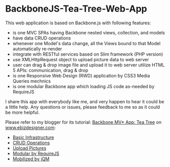 BackboneJS-Tea-Tree-Web-App
===========================

This web application is based on Backbone.js with following features:

- is one MVC SPAs having Backbone nested views, collection, and models
- have data CRUD operations
- whenever one Model's data change, all the Views bound to that Model automatically re-render 
- integrate with RESTful services based on Slim framework (PHP version)
- use XMLHttpRequest object to upload picture data to web server
- user can drag & drop image file and upload it to web server utilize HTML 5 APIs: communication, drag & drop
- is one Responsive Web Design (RWD) application by CSS3 Media Queries mechnics
- is one modular Backbone app which loading JS code as-needed by RequireJS

I share this app with everybody like me, and very happen to hear it could be a little help. 
Any questions or issues, please feedback to me so as it could be more helpful.

Please refer to my blogger for its tutorial: 
<a href="www.ebizdesigner.com/website-building/backbone/item/49-backbone-client-side-mvc-tree.html">
Backbone MV* App: Tea Tree</a> on www.ebizdesigner.com:
- <a href="www.ebizdesigner.com/website-building/backbone/item/49-backbone-client-side-mvc-tree.html">Basic Infrastructure</a>
- <a href="www.ebizdesigner.com/website-building/backbone/item/51-backbonejs-mvc-app-tea-tree-part-2.html">CRUD Operations</a>
- <a href="www.ebizdesigner.com/website-building/backbone/item/52-backbonejs-mvc-app-tea-tree-part-3.html">Upload Pictures</a>
- <a href="www.ebizdesigner.com/website-building/backbone/item/54-backbone-mvc-teatree-modular-by-requirejs.html">Modular by RequireJS</a>
- <a href="www.ebizdesigner.com/website-building/backbone/item/55-backbone-mobile-web-app-teatree-jquerymobile.html">Mobilized by jQM</a>

